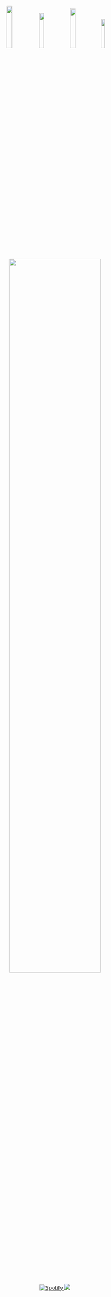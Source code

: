 <p align="center">
<a href="https://discord.gg/eVKQhnrzyg" target"blank_"><img width="17%" src="https://img.shields.io/badge/Discord%20-5b0081.svg?&style=for-the-badge&logo=discord&logoColor=fffff"></a>
<a href="https://github.com/noxtie" target"blank_"><img width="15.5%" src="https://img.shields.io/badge/GitHub%20-5b0081.svg?&style=for-the-badge&logo=github&logoColor=fffff"></a>
<a href="https://open.spotify.com/user/tf412hk8cywbj2qy10ke28i4m?si=5b62cc0d06234ef6" target"blank_"><img width="16.5%" src="https://img.shields.io/badge/Spotify%20-5b0081.svg?&style=for-the-badge&logo=spotify&logoColor=fffff"></a>
<a href="https://steamcommunity.com/id/NodeJsScriptICQVISA/" target"blank_"><img width="14.16%" src="https://img.shields.io/badge/steam%20-5b0081.svg?&style=for-the-badge&logo=steam&logoColor=fffff%22"></a>

  
<div align="center" >
<img width="70%" src="https://lanyard-profile-readme.vercel.app/api/378243205080154113?bg=5b0081&borderRadius=7px">
</div>

<!-- ╔═══════════════════════════════════════════════════════════════════════════════════════════════════╗
     ║ Spotify                                                                                           ║
     ╚═══════════════════════════════════════════════════════════════════════════════════════════════════╝ -->
<p align="center">
<a href="https://spotify-github-profile.vercel.app/api/view?uid=tf412hk8cywbj2qy10ke28i4m&redirect=true">
<img src="https://spotify-github-profile.vercel.app/api/view?uid=tf412hk8cywbj2qy10ke28i4m&cover_image=true&theme=default&show_offline=true&background_color=212121&interchange=true&bar_color=212121&bar_color_cover=true" alt="Spotify" />
  
<img src="https://spotify-recently-played-readme.vercel.app/api?user=tf412hk8cywbj2qy10ke28i4m&count=7&width=450" />
